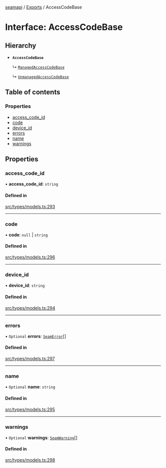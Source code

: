 [seamapi](../README.md) / [Exports](../modules.md) / AccessCodeBase

# Interface: AccessCodeBase

## Hierarchy

- **`AccessCodeBase`**

  ↳ [`ManagedAccessCodeBase`](ManagedAccessCodeBase.md)

  ↳ [`UnmanagedAccessCodeBase`](UnmanagedAccessCodeBase.md)

## Table of contents

### Properties

- [access\_code\_id](AccessCodeBase.md#access_code_id)
- [code](AccessCodeBase.md#code)
- [device\_id](AccessCodeBase.md#device_id)
- [errors](AccessCodeBase.md#errors)
- [name](AccessCodeBase.md#name)
- [warnings](AccessCodeBase.md#warnings)

## Properties

### access\_code\_id

• **access\_code\_id**: `string`

#### Defined in

[src/types/models.ts:293](https://github.com/seamapi/javascript/blob/main/src/types/models.ts#L293)

___

### code

• **code**: ``null`` \| `string`

#### Defined in

[src/types/models.ts:296](https://github.com/seamapi/javascript/blob/main/src/types/models.ts#L296)

___

### device\_id

• **device\_id**: `string`

#### Defined in

[src/types/models.ts:294](https://github.com/seamapi/javascript/blob/main/src/types/models.ts#L294)

___

### errors

• `Optional` **errors**: [`SeamError`](SeamError.md)[]

#### Defined in

[src/types/models.ts:297](https://github.com/seamapi/javascript/blob/main/src/types/models.ts#L297)

___

### name

• `Optional` **name**: `string`

#### Defined in

[src/types/models.ts:295](https://github.com/seamapi/javascript/blob/main/src/types/models.ts#L295)

___

### warnings

• `Optional` **warnings**: [`SeamWarning`](SeamWarning.md)[]

#### Defined in

[src/types/models.ts:298](https://github.com/seamapi/javascript/blob/main/src/types/models.ts#L298)
